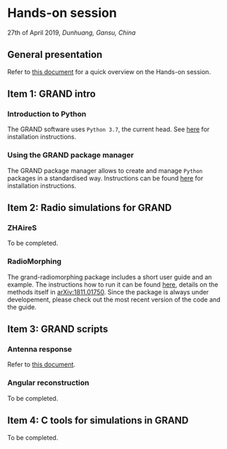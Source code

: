 # Hands-on session
27th of April 2019, _Dunhuang, Gansu, China_

## General presentation
Refer to [this document](Presentation.pdf) for a quick overview on the Hands-on session.

## Item 1: GRAND intro

### Introduction to Python

The GRAND software uses `Python 3.7`, the current head. See
[here](intro/python37/installation.md) for installation instructions.

### Using the GRAND package manager

The GRAND package manager allows to create and manage `Python` packages in a
standardised way. Instructions can be found
[here](intro/python37/grand-pkg.md) for installation instructions.

## Item 2: Radio simulations for GRAND

### ZHAireS
To be completed.

### RadioMorphing
The grand-radiomorphing package includes a short user guide and an example. The instructions how to run it can be found [here](https://github.com/grand-mother/grand-radiomorphing/tree/master/docs/README.md), details on the methods itself in [arXiv:1811.01750](https://arxiv.org/abs/1811.01750).
Since the package is always under developement, please check out the most recent version of the code and the guide. 

## Item 3: GRAND scripts
### Antenna response
Refer to [this document](https://github.com/grand-mother/hands_on/blob/master/GRANDscripts/GRANDscripts.pdf).

### Angular reconstruction
To be completed. 

## Item 4: C tools for simulations in GRAND
To be completed.

